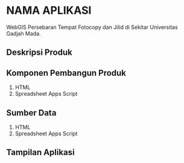 # NAMA APLIKASI

WebGIS Persebaran Tempat Fotocopy dan Jilid di Sekitar Universitas Gadjah Mada.

## Deskripsi Produk


## Komponen Pembangun Produk
1. HTML
2. Spreadsheet Apps Script

## Sumber Data
1. HTML
2. Spreadsheet Apps Script

## Tampilan Aplikasi
